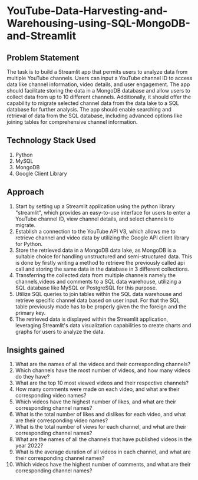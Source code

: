 # YouTube-Data-Harvesting-and-Warehousing-using-SQL-MongoDB-and-Streamlit

## Problem Statement 
The task is to build a Streamlit app that permits users to analyze data from multiple YouTube channels. Users can input a YouTube channel ID to access data like channel information, video details, and user engagement. The app should facilitate storing the data in a MongoDB database and allow users to collect data from up to 10 different channels. Additionally, it should offer the capability to migrate selected channel data from the data lake to a SQL database for further analysis. The app should enable searching and retrieval of data from the SQL database, including advanced options like joining tables for comprehensive channel information.

## Technology Stack Used
1. Python
2. MySQL
3. MongoDB
4. Google Client Library 

## Approach

1. Start by setting up a Streamlit application using the python library "streamlit", which provides an easy-to-use interface for users to enter a YouTube channel ID, view channel details, and select channels to migrate.
2. Establish a connection to the YouTube API V3, which allows me to retrieve channel and video data by utilizing the Google API client library for Python. 
3. Store the retrieved data in a MongoDB data lake, as MongoDB is a suitable choice for handling unstructured and semi-structured data. This is done by firstly writing a    method to retrieve the previously called api call and storing the same data in the database in 3 different collections.
4. Transferring the collected data from multiple channels namely the channels,videos and comments to a SQL data warehouse, utilizing a SQL database like MySQL or PostgreSQL for this purpose.
5. Utilize SQL queries to join tables within the SQL data warehouse and retrieve specific channel data based on user input. For that the SQL table previously made has to be properly given the the foreign and the primary key. 
6. The retrieved data is displayed within the Streamlit application, leveraging Streamlit's data visualization capabilities to create charts and graphs for users to analyze the data.

## Insights gained

1. What are the names of all the videos and their corresponding channels?
2. Which channels have the most number of videos, and how many videos do they have?
3. What are the top 10 most viewed videos and their respective channels?
4. How many comments were made on each video, and what are their corresponding video names?
5. Which videos have the highest number of likes, and what are their corresponding channel names?
6. What is the total number of likes and dislikes for each video, and what are their corresponding video names?
7. What is the total number of views for each channel, and what are their corresponding channel names?
8. What are the names of all the channels that have published videos in the year 2022?
9. What is the average duration of all videos in each channel, and what are their corresponding channel names?
10. Which videos have the highest number of comments, and what are their corresponding channel names?

